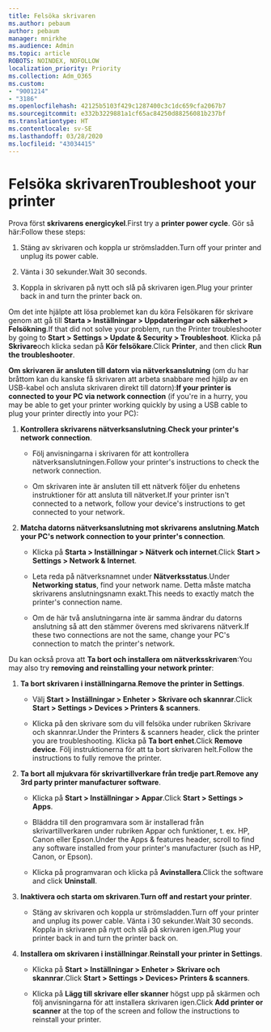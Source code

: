 ```yaml
---
title: Felsöka skrivaren
ms.author: pebaum
author: pebaum
manager: mnirkhe
ms.audience: Admin
ms.topic: article
ROBOTS: NOINDEX, NOFOLLOW
localization_priority: Priority
ms.collection: Adm_O365
ms.custom:
- "9001214"
- "3186"
ms.openlocfilehash: 42125b5103f429c1287400c3c1dc659cfa2067b7
ms.sourcegitcommit: e332b3229881a1cf65ac84250d88256081b237bf
ms.translationtype: HT
ms.contentlocale: sv-SE
ms.lasthandoff: 03/28/2020
ms.locfileid: "43034415"
---
```

# <a name="troubleshoot-your-printer"></a><span data-ttu-id="76d50-102">Felsöka skrivaren</span><span class="sxs-lookup"><span data-stu-id="76d50-102">Troubleshoot your printer</span></span>

<span data-ttu-id="76d50-103">Prova först **skrivarens energicykel**.</span><span class="sxs-lookup"><span data-stu-id="76d50-103">First try a **printer power cycle**.</span></span> <span data-ttu-id="76d50-104">Gör så här:</span><span class="sxs-lookup"><span data-stu-id="76d50-104">Follow these steps:</span></span>

1. <span data-ttu-id="76d50-105">Stäng av skrivaren och koppla ur strömsladden.</span><span class="sxs-lookup"><span data-stu-id="76d50-105">Turn off your printer and unplug its power cable.</span></span>

2. <span data-ttu-id="76d50-106">Vänta i 30 sekunder.</span><span class="sxs-lookup"><span data-stu-id="76d50-106">Wait 30 seconds.</span></span>

3. <span data-ttu-id="76d50-107">Koppla in skrivaren på nytt och slå på skrivaren igen.</span><span class="sxs-lookup"><span data-stu-id="76d50-107">Plug your printer back in and turn the printer back on.</span></span>

<span data-ttu-id="76d50-108">Om det inte hjälpte att lösa problemet kan du köra Felsökaren för skrivare genom att gå till **Starta > Inställningar > Uppdateringar och säkerhet > Felsökning**.</span><span class="sxs-lookup"><span data-stu-id="76d50-108">If that did not solve your problem, run the Printer troubleshooter by going to **Start > Settings > Update & Security > Troubleshoot**.</span></span> <span data-ttu-id="76d50-109">Klicka på **Skrivare**och klicka sedan på **Kör felsökare**.</span><span class="sxs-lookup"><span data-stu-id="76d50-109">Click **Printer**, and then click **Run the troubleshooter**.</span></span>

<span data-ttu-id="76d50-110">**Om skrivaren är ansluten till datorn via nätverksanslutning** (om du har bråttom kan du kanske få skrivaren att arbeta snabbare med hjälp av en USB-kabel och ansluta skrivaren direkt till datorn):</span><span class="sxs-lookup"><span data-stu-id="76d50-110">**If your printer is connected to your PC via network connection** (if you're in a hurry, you may be able to get your printer working quickly by using a USB cable to plug your printer directly into your PC):</span></span>

1. <span data-ttu-id="76d50-111">**Kontrollera skrivarens nätverksanslutning**.</span><span class="sxs-lookup"><span data-stu-id="76d50-111">**Check your printer's network connection**.</span></span>
    
    - <span data-ttu-id="76d50-112">Följ anvisningarna i skrivaren för att kontrollera nätverksanslutningen.</span><span class="sxs-lookup"><span data-stu-id="76d50-112">Follow your printer's instructions to check the network connection.</span></span>

    - <span data-ttu-id="76d50-113">Om skrivaren inte är ansluten till ett nätverk följer du enhetens instruktioner för att ansluta till nätverket.</span><span class="sxs-lookup"><span data-stu-id="76d50-113">If your printer isn't connected to a network, follow your device's instructions to get connected to your network.</span></span>

2. <span data-ttu-id="76d50-114">**Matcha datorns nätverksanslutning mot skrivarens anslutning**.</span><span class="sxs-lookup"><span data-stu-id="76d50-114">**Match your PC's network connection to your printer's connection**.</span></span>

    - <span data-ttu-id="76d50-115">Klicka på **Starta > Inställningar > Nätverk och internet**.</span><span class="sxs-lookup"><span data-stu-id="76d50-115">Click **Start > Settings > Network & Internet**.</span></span>

    - <span data-ttu-id="76d50-116">Leta reda på nätverksnamnet under **Nätverksstatus**.</span><span class="sxs-lookup"><span data-stu-id="76d50-116">Under **Networking status**, find your network name.</span></span> <span data-ttu-id="76d50-117">Detta måste matcha skrivarens anslutningsnamn exakt.</span><span class="sxs-lookup"><span data-stu-id="76d50-117">This needs to exactly match the printer's connection name.</span></span>

    - <span data-ttu-id="76d50-118">Om de här två anslutningarna inte är samma ändrar du datorns anslutning så att den stämmer överens med skrivarens nätverk.</span><span class="sxs-lookup"><span data-stu-id="76d50-118">If these two connections are not the same, change your PC's connection to match the printer's network.</span></span>

<span data-ttu-id="76d50-119">Du kan också prova att **Ta bort och installera om nätverksskrivaren**:</span><span class="sxs-lookup"><span data-stu-id="76d50-119">You may also try **removing and reinstalling your network printer**:</span></span>

1. <span data-ttu-id="76d50-120">**Ta bort skrivaren i inställningarna**.</span><span class="sxs-lookup"><span data-stu-id="76d50-120">**Remove the printer in Settings**.</span></span>

    - <span data-ttu-id="76d50-121">Välj **Start > Inställningar > Enheter > Skrivare och skannrar**.</span><span class="sxs-lookup"><span data-stu-id="76d50-121">Click **Start > Settings > Devices > Printers & scanners**.</span></span>

    - <span data-ttu-id="76d50-122">Klicka på den skrivare som du vill felsöka under rubriken Skrivare och skannrar.</span><span class="sxs-lookup"><span data-stu-id="76d50-122">Under the Printers & scanners header, click the printer you are troubleshooting.</span></span> <span data-ttu-id="76d50-123">Klicka på **Ta bort enhet**.</span><span class="sxs-lookup"><span data-stu-id="76d50-123">Click **Remove device**.</span></span> <span data-ttu-id="76d50-124">Följ instruktionerna för att ta bort skrivaren helt.</span><span class="sxs-lookup"><span data-stu-id="76d50-124">Follow the instructions to fully remove the printer.</span></span>

2. <span data-ttu-id="76d50-125">**Ta bort all mjukvara för skrivartillverkare från tredje part**.</span><span class="sxs-lookup"><span data-stu-id="76d50-125">**Remove any 3rd party printer manufacturer software**.</span></span>

    - <span data-ttu-id="76d50-126">Klicka på **Start > Inställningar > Appar**.</span><span class="sxs-lookup"><span data-stu-id="76d50-126">Click **Start > Settings > Apps**.</span></span>

    - <span data-ttu-id="76d50-127">Bläddra till den programvara som är installerad från skrivartillverkaren under rubriken Appar och funktioner, t. ex. HP, Canon eller Epson.</span><span class="sxs-lookup"><span data-stu-id="76d50-127">Under the Apps & features header, scroll to find any software installed from your printer's manufacturer (such as HP, Canon, or Epson).</span></span>

    - <span data-ttu-id="76d50-128">Klicka på programvaran och klicka på **Avinstallera**.</span><span class="sxs-lookup"><span data-stu-id="76d50-128">Click the software and click **Uninstall**.</span></span>

3. <span data-ttu-id="76d50-129">**Inaktivera och starta om skrivaren**.</span><span class="sxs-lookup"><span data-stu-id="76d50-129">**Turn off and restart your printer**.</span></span>

    - <span data-ttu-id="76d50-130">Stäng av skrivaren och koppla ur strömsladden.</span><span class="sxs-lookup"><span data-stu-id="76d50-130">Turn off your printer and unplug its power cable.</span></span> <span data-ttu-id="76d50-131">Vänta i 30 sekunder.</span><span class="sxs-lookup"><span data-stu-id="76d50-131">Wait 30 seconds.</span></span> <span data-ttu-id="76d50-132">Koppla in skrivaren på nytt och slå på skrivaren igen.</span><span class="sxs-lookup"><span data-stu-id="76d50-132">Plug your printer back in and turn the printer back on.</span></span>

4. <span data-ttu-id="76d50-133">**Installera om skrivaren i inställningar**.</span><span class="sxs-lookup"><span data-stu-id="76d50-133">**Reinstall your printer in Settings**.</span></span>

    - <span data-ttu-id="76d50-134">Klicka på **Start > Inställningar > Enheter > Skrivare och skannrar**.</span><span class="sxs-lookup"><span data-stu-id="76d50-134">Click **Start > Settings > Devices> Printers & scanners**.</span></span>
 
    - <span data-ttu-id="76d50-135">Klicka på **Lägg till skrivare eller skanner** högst upp på skärmen och följ anvisningarna för att installera skrivaren igen.</span><span class="sxs-lookup"><span data-stu-id="76d50-135">Click **Add printer or scanner** at the top of the screen and follow the instructions to reinstall your printer.</span></span>
